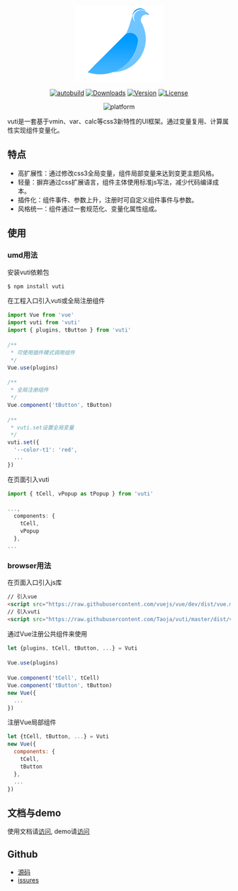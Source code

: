 <p align="center">
  <img width=200 src="common/image/logo.png">
</p>
<p align="center">
  <a href="https://travis-ci.org/Taoja/vuti"><img src="https://travis-ci.org/Taoja/vuti.svg?branch=master" alt="autobuild"></a>
  <a href="https://npmcharts.com/compare/vuti?minimal=true"><img src="https://img.shields.io/npm/dm/vuti.svg" alt="Downloads"></a>
  <a href="https://www.npmjs.com/package/vuti"><img src="https://img.shields.io/npm/v/vuti.svg" alt="Version"></a>
  <a href="https://www.npmjs.com/package/vuti"><img src="https://img.shields.io/npm/l/vuti.svg" alt="License"></a>
</p>
<p align="center">
  <img src="https://badgen.net/badge/platform/umd,browser/green?list=1" alt="platform">
</p>
vuti是一套基于vmin、var、calc等css3新特性的UI框架。通过变量复用、计算属性实现组件变量化。

## 特点
+ 高扩展性：通过修改css3全局变量，组件局部变量来达到变更主题风格。
+ 轻量：摒弃通过css扩展语言，组件主体使用标准js写法，减少代码编译成本。
+ 插件化：组件事件、参数上升，注册时可自定义组件事件与参数。
+ 风格统一：组件通过一套规范化、变量化属性组成。

## 使用

### umd用法

安装vuti依赖包
```bash
$ npm install vuti
```

在工程入口引入vuti或全局注册组件
```js
import Vue from 'vue'
import vuti from 'vuti'
import { plugins, tButton } from 'vuti'

/** 
 * 可使用插件模式调用组件
 */
Vue.use(plugins)

/** 
 * 全局注册组件
 */
Vue.component('tButton', tButton)

/** 
 * vuti.set设置全局变量
 */
vuti.set({
  '--color-t1': 'red',
  ...
})
```

在页面引入vuti

```js
import { tCell, vPopup as tPopup } from 'vuti'

...,
  components: {
    tCell,
    vPopup
  },
...
```

### browser用法

在页面入口引入js库
```html
// 引入vue
<script src="https://raw.githubusercontent.com/vuejs/vue/dev/dist/vue.min.js"></script>
// 引入vuti
<script src="https://raw.githubusercontent.com/Taoja/vuti/master/dist/vuti.min.js"></script>
```

通过Vue注册公共组件来使用

```js
let {plugins, tCell, tButton, ...} = Vuti

Vue.use(plugins)

Vue.component('tCell', tCell)
Vue.component('tButton', tButton)
new Vue({
  ...
})
```
注册Vue局部组件

```js
let {tCell, tButton, ...} = Vuti
new Vue({
  components: {
    tCell,
    tButton
  },
  ...
})
```

## 文档与demo
使用文档请[访问](https://taoja.github.io/vuti), demo请[访问](https://taoja.github.io/vuti)

## Github
+ [源码](https://github.com/Taoja/vuti)
+ [issures](https://github.com/Taoja/vuti/issures)

